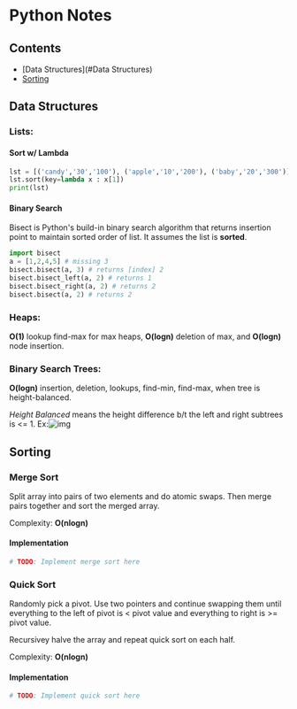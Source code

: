 # Python Notes

## Contents

- [Data Structures](#Data Structures)
- [Sorting](#Sorting) 



## Data Structures

### Lists:

#### Sort w/ Lambda

```python
lst = [('candy','30','100'), ('apple','10','200'), ('baby','20','300')]
lst.sort(key=lambda x : x[1])
print(lst)
```

#### Binary Search

Bisect is Python's build-in binary search algorithm that returns insertion point to maintain sorted order of list. It assumes the list is **sorted**.

``` python
import bisect
a = [1,2,4,5] # missing 3
bisect.bisect(a, 3) # returns [index] 2
bisect.bisect_left(a, 2) # returns 1
bisect.bisect_right(a, 2) # returns 2
bisect.bisect(a, 2) # returns 2
```



### Heaps:

**O(1)** lookup find-max for max heaps, **O(logn)** deletion of max, and **O(logn)** node insertion. 



### Binary Search Trees:

**O(logn)** insertion, deletion, lookups, find-min, find-max, when tree is height-balanced.

*Height Balanced* means the height difference b/t the left and right subtrees is <= 1. Ex:![img](https://media.geeksforgeeks.org/wp-content/uploads/tree.jpg)



## Sorting

### Merge Sort

Split array into pairs of two elements and do atomic swaps. Then merge pairs together and sort the merged array. 

Complexity: **O(nlogn)**

#### Implementation

```python
# TODO: Implement merge sort here
```



### Quick Sort

Randomly pick a pivot. Use two pointers and continue swapping them until everything to the left of pivot is < pivot value and everything to right is >= pivot value. 

Recursivey halve the array and repeat quick sort on each half.

Complexity: **O(nlogn)**

#### Implementation

```python
# TODO: Implement quick sort here
```





